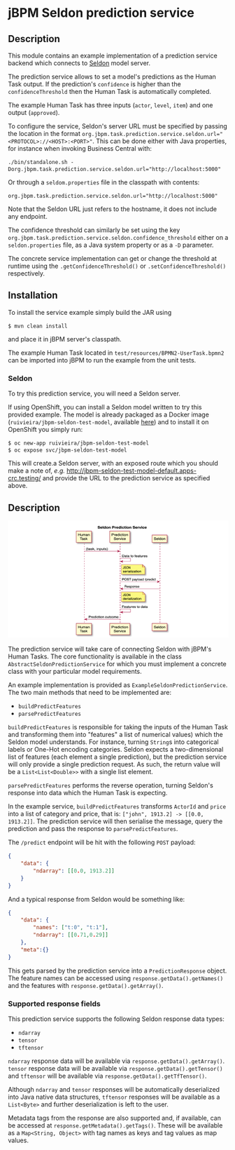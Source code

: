 # jBPM Seldon prediction service

## Description

This module contains an example implementation of a prediction service backend which connects to [Seldon](https://www.seldon.io/) model server.

The prediction service allows to set a model's predictions as the Human Task output. If the prediction's `confidence` is higher than the
`confidenceThreshold` then the Human Task is automatically completed.

 The example Human Task has three inputs (`actor`, `level`, `item`) and one output (`approved`).

To configure the service, Seldon's server URL must be specified by passing the location in the format `org.jbpm.task.prediction.service.seldon.url="<PROTOCOL>://<HOST>:<PORT>"`. This can be done either with Java properties, for instance when invoking Business Central with:

```shell
./bin/standalone.sh -Dorg.jbpm.task.prediction.service.seldon.url="http://localhost:5000"
```

Or through a `seldom.properties` file in the classpath with contents:

```properties
org.jbpm.task.prediction.service.seldon.url="http://localhost:5000"
```

Note that the Seldon URL just refers to the hostname, it does not include any endpoint.

The confidence threshold can similarly be set using the key `org.jbpm.task.prediction.service.seldon.confidence_threshold`
either on a `seldon.properties` file, as a Java system property or as a `-D` parameter.

The concrete service implementation can get or change the threshold at runtime using the
`.getConfidenceThreshold()` or `.setConfidenceThreshold()` respectively.   

 ## Installation

 To install the service example simply build the JAR using

 ```
$ mvn clean install
 ```

and place it in jBPM server's classpath.

The example Human Task located in `test/resources/BPMN2-UserTask.bpmn2` can be imported into jBPM to run the example from the unit tests.

### Seldon

To try this prediction service, you will need a Seldon server.

If using OpenShift, you can install a Seldon model written to try this provided example. The model is already packaged as a Docker image (`ruivieira/jbpm-seldon-test-model`, available [here](https://hub.docker.com/repository/docker/ruivieira/jbpm-seldon-test-model)) and to install it on OpenShift you simply run:

```
$ oc new-app ruivieira/jbpm-seldon-test-model
$ oc expose svc/jbpm-seldon-test-model
```

This will create.a Seldon server, with an exposed route which you should make a note of, *e.g.* http://jbpm-seldon-test-model-default.apps-crc.testing/ and provide the URL to the prediction service as specified above.

## Description

![image-20200117155115771](docs/diagram1.png)



The prediction service will take care of connecting Seldon with jBPM's Human Tasks. The core functionality is available in the class `AbstractSeldonPredictionService` for which you must implement a concrete class with your particular model requirements.

An example implementation is provided as `ExampleSeldonPredictionService`. The two main methods that need to be implemented are:

* `buildPredictFeatures`
* `parsePredictFeatures`

`buildPredictFeatures` is responsible for taking the inputs of the Human Task and transforming them into "features"  a list of numerical values) which the Seldon model understands. For instance, turning `String`s into categorical labels or One-Hot encoding categories. Seldon expects a two-dimensional list of features (each element a single prediction), but the prediction service will only provide a single prediction request. As such, the return value will be a `List<List<Double>>` with a single list element.

`parsePredictFeatures` performs the reverse operation, turning Seldon's response into data which the Human Task is expecting.

In the example service, `buildPredictFeatures` transforms `ActorId` and `price` into a list of category and price, that is: `["john", 1913.2] -> [[0.0, 1913.2]]`. The prediction service will then serialise the message, query the prediction and pass the response to `parsePredictFeatures`.

The `/predict` endpoint will be hit with the following `POST` payload:

```json
{
	"data": {
		"ndarray": [[0.0, 1913.2]]
	}
}
```

And a typical response from Seldon would be something like:

```json
{
	"data": {
		"names": ["t:0", "t:1"],
		"ndarray": [[0.71,0.29]]
	},
	"meta":{}
}
```

This gets parsed by the prediction service into a `PredictionResponse` object. The feature names can be accessed using `response.getData().getNames()` and the features with `response.getData().getArray()`.

### Supported response fields

This prediction service supports the following Seldon response data types:

* `ndarray`
* `tensor`
* `tftensor`

`ndarray` response data will be available via `response.getData().getArray()`. `tensor` response data will be available via `response.getData().getTensor()` and `tftensor` will be available via `response.getData().getTfTensor()`.

Although `ndarray` and `tensor` responses will be automatically deserialized into Java native data structures, `tftensor` responses will be available as a `List<Byte>` and further deserialization is left to the user.

Metadata tags from the response are also supported and, if available, can be accessed at `response.getMetadata().getTags()`.
These will be available as a `Map<String, Object>` with tag names as keys and tag values as map values.